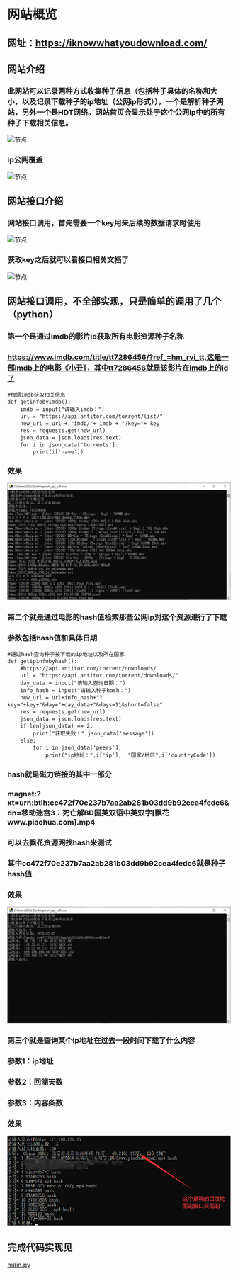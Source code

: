 # 网站概览
## 网址：https://iknowwhatyoudownload.com/
## 网站介绍
### 此网站可以记录两种方式收集种子信息（包括种子具体的名称和大小，以及记录下载种子的ip地址（公网ip形式）），一个是解析种子网站，另外一个是HDT网络。网站首页会显示处于这个公网ip中的所有种子下载相关信息。
![节点](./film/wangzhan.bmp)
### ip公网覆盖
![节点](./film/ip.bmp)
## 网站接口介绍
### 网站接口调用，首先需要一个key用来后续的数据请求时使用
![节点](./film/key.bmp)
### 获取key之后就可以看接口相关文档了
![节点](./film/jiekou.bmp)
## 网站接口调用，不全部实现，只是简单的调用了几个（python）
### 第一个是通过imdb的影片id获取所有电影资源种子名称 

### https://www.imdb.com/title/tt7286456/?ref_=hm_rvi_tt,这是一部imdb上的电影《小丑》，其中tt7286456就是该影片在imdb上的id了

```
#根据imdb获取相关信息
def getinfobyimdb():
    imdb = input("请输入imdb：")
    url = "https://api.antitor.com/torrent/list/"
    new_url = url + "imdb/"+ imdb + "?key="+ key
    res = requests.get(new_url)
    json_data = json.loads(res.text)
    for i in json_data['torrents']:
        print(i['name']) 
```
### 效果
![节点](./film/imdb.bmp)

### 第二个就是通过电影的hash值检索那些公网ip对这个资源进行了下载
### 参数包括hash值和具体日期
```  
#通过hash查询种子被下载的ip地址以及所在国家
def getipinfobyhash():
    #https://api.antitor.com/torrent/downloads/
    url = "https://api.antitor.com/torrent/downloads/"
    day_data = input("请输入查询日期：")
    info_hash = input("请输入种子hash：")
    new_url = url+info_hash+"?key="+key+"&day="+day_data+"&days=11&short=false"
    res = requests.get(new_url)
    json_data = json.loads(res.text)
    if len(json_data) == 2:
        print("获取失败！",json_data['message'])
    else:
        for i in json_data['peers']:
            print("ip地址：",i['ip'],  "国家/地区",i['countryCode'])
```
### hash就是磁力链接的其中一部分
### magnet:?xt=urn:btih:cc472f70e237b7aa2ab281b03dd9b92cea4fedc6&dn=移动迷宫3：死亡解BD国英双语中英双字[飘花www.piaohua.com].mp4
### 可以去飘花资源网找hash来测试
### 其中cc472f70e237b7aa2ab281b03dd9b92cea4fedc6就是种子hash值
### 效果
![节点](./film/hash.bmp)

### 第三个就是查询某个ip地址在过去一段时间下载了什么内容
### 参数1：ip地址
### 参数2：回溯天数
### 参数3：内容条数
### 效果
![](./film/hist.bmp)

## 完成代码实现见
 [main.py](./film/net_api_call.py)



